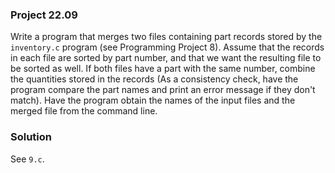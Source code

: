 ### Project 22.09

Write a program that merges two files containing part records stored by the
`inventory.c` program (see Programming Project 8). Assume that the records in
each file are sorted by part number, and that we want the resulting file to be
sorted as well. If both files have a part with the same number, combine the
quantities stored in the records (As a consistency check, have the program
compare the part names and print an error message if they don't match). Have the
program obtain the names of the input files and the merged file from the command
line.

### Solution

See `9.c`.
